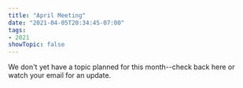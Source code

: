 ```yaml
---
title: "April Meeting"
date: "2021-04-05T20:34:45-07:00"
tags:
- 2021
showTopic: false
---
```


We don't yet have a topic planned for this month--check back here or watch your email for an update.

